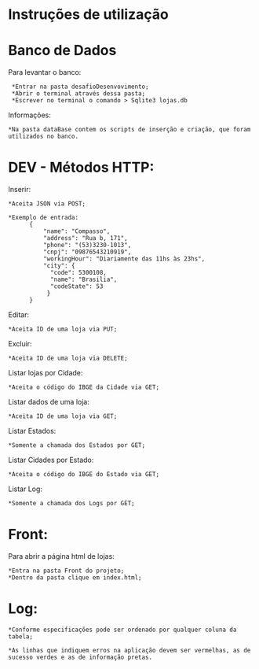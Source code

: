 # Instruções de utilização
# Banco de Dados  

  
Para levantar o banco:     
     
     *Entrar na pasta desafioDesenvovimento;
     *Abrir o terminal através dessa pasta;
     *Escrever no terminal o comando > Sqlite3 lojas.db 
  
Informações:
    
    *Na pasta dataBase contem os scripts de inserção e criação, que foram utilizados no banco.
  
# DEV - Métodos HTTP:
  
Inserir:
    
    *Aceita JSON via POST;
    
    *Exemplo de entrada:
          {
              "name": "Compasso",
              "address": "Rua b, 171",
              "phone": "(53)3230-1013",
              "cnpj": "09876543210919",
              "workingHour": "Diariamente das 11hs às 23hs",
              "city": {		
                "code": 5300108,
                "name": "Brasilia",
                "codeState": 53
               }
          }
Editar:  
    
    *Aceita ID de uma loja via PUT;  
    
Excluir:  
    
    *Aceita ID de uma loja via DELETE;
    
Listar lojas por Cidade:
    
    *Aceita o código do IBGE da Cidade via GET;
    
Listar dados de uma loja:
    
    *Aceita ID de uma loja via GET;

Listar Estados:

    *Somente a chamada dos Estados por GET;

Listar Cidades por Estado:

    *Aceita o código do IBGE do Estado via GET;

Listar Log:

    *Somente a chamada dos Logs por GET;
    
   

# Front:

Para abrir a página html de lojas:
  
    *Entra na pasta Front do projeto;
    *Dentro da pasta clique em index.html;

# Log:
    
    *Conforme especificações pode ser ordenado por qualquer coluna da tabela; 

    *As linhas que indiquem erros na aplicação devem ser vermelhas, as de sucesso verdes e as de informação pretas. 

